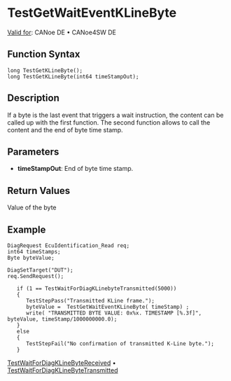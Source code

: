 # TestGetWaitEventKLineByte

[Valid for](../../../Shared/FeatureAvailability.md):  CANoe DE • CANoe4SW DE

## Function Syntax

```
long TestGetKLineByte();
long TestGetKLineByte(int64 timeStampOut);
```

## Description

If a byte is the last event that triggers a wait instruction, the content can be called up with the first function. The second function allows to call the content and the end of byte time stamp.

## Parameters

- **timeStampOut**: End of byte time stamp.

## Return Values

Value of the byte

## Example

```plaintext
DiagRequest EcuIdentification_Read req;
int64 timeStamps;
Byte byteValue;

DiagSetTarget("DUT");
req.SendRequest();

   if (1 == TestWaitForDiagKLinebyteTransmitted(5000))
   {
      TestStepPass("Transmitted KLine frame.");
      byteValue =  TestGetWaitEventKLineByte( timeStamp) ;
      write( "TRANSMITTED BYTE VALUE: 0x%x. TIMESTAMP [%.3f]", byteValue, timeStamp/1000000000.0);
   }
   else
   {
      TestStepFail("No confirmation of transmitted K-Line byte.");
   }
```

[TestWaitForDiagKLineByteReceived](CAPLfunctionTestWaitForDiagKLineByteReceived.md) • [TestWaitForDiagKLineByteTransmitted](CAPLfunctionTestWaitForDiagKLineByteTransmitted.md)

